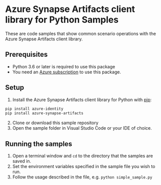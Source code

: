 
# Azure Synapse Artifacts client library for Python Samples

These are code samples that show common scenario operations with the Azure Synapse Artifacts client library.

## Prerequisites

* Python 3.6 or later is required to use this package
* You need an [Azure subscription][azure_sub] to use this package.

## Setup

1. Install the Azure Synapse Artifacts client library for Python with [pip](https://pypi.org/project/pip/):

```bash
pip install azure-identity
pip install azure-synapse-artifacts
```

2. Clone or download this sample repository
3. Open the sample folder in Visual Studio Code or your IDE of choice.

## Running the samples

1. Open a terminal window and `cd` to the directory that the samples are saved in.
2. Set the environment variables specified in the sample file you wish to run.
3. Follow the usage described in the file, e.g. `python simple_sample.py`

<!-- LINKS -->
[azure_sub]: https://azure.microsoft.com/free/
